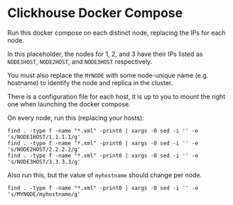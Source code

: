 # Clickhouse Docker Compose

Run this docker compose on each distinct node, replacing the IPs for each node.

In this placeholder, the nodes for 1, 2, and 3 have their IPs listed as `NODE1HOST`, `NODE2HOST`, and `NODE3HOST` respectively.

You must also replace the `MYNODE` with some node-unique name (e.g. hostname) to identify the node and replica in the cluster.

There is a configuration file for each host, it is up to you to mount the right one when launching the docker compose.

On every node, run this (replacing your hosts):

```
find . -type f -name "*.xml" -print0 | xargs -0 sed -i '' -e 's/NODE1HOST/1.1.1.1/g'
find . -type f -name "*.xml" -print0 | xargs -0 sed -i '' -e 's/NODE2HOST/2.2.2.2/g'
find . -type f -name "*.xml" -print0 | xargs -0 sed -i '' -e 's/NODE3HOST/3.3.3.3/g'
```

Also run this, but the value of `myhostname` should change per node.
```
find . -type f -name "*.xml" -print0 | xargs -0 sed -i '' -e 's/MYNODE/myhostname/g'
```
